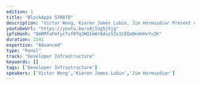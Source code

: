 ```yaml
---
edition: 1
title: "BlockApps STRATO"
description: "Victor Wong, Kieren James Lubin, Jim Hormuzdiar Present on BlockApps STRATO, a full-stack technology solution that allows users to build industry-specific Blockchain applications on the Microsoft Azure Cloud."
youtubeUrl: "https://youtu.be/x8jIUg5jXjg"
ipfsHash: "QmRMfaFmfycTxfRTq3HQ1mWr8duzS2v1CEQa8ndmHvYv2K"
duration: 2141
expertise: "Advanced"
type: "Panel"
track: "Developer Infrastructure"
keywords: []
tags: ['Developer Infrastructure']
speakers: ['Victor Wong','Kieren James Lubin','Jim Hormuzdiar']
---
```

